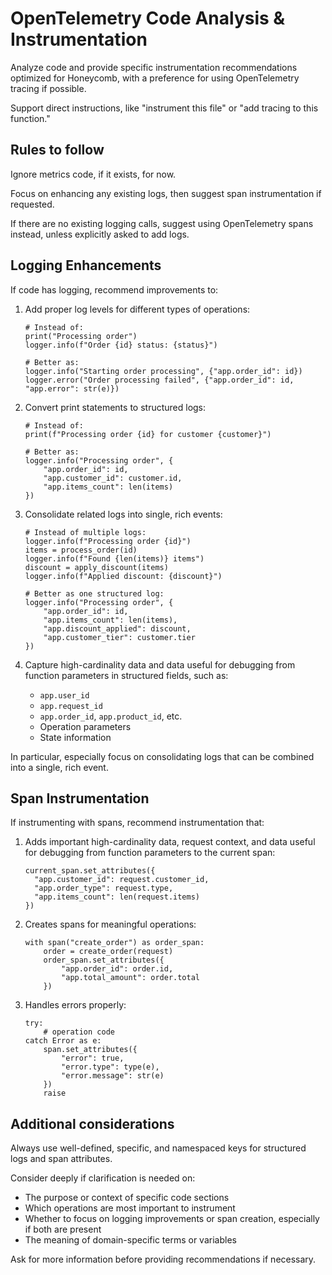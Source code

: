 # OpenTelemetry Code Analysis & Instrumentation

Analyze code and provide specific instrumentation recommendations optimized for Honeycomb, with a preference for using OpenTelemetry tracing if possible.

Support direct instructions, like "instrument this file" or "add tracing to this function."

## Rules to follow

Ignore metrics code, if it exists, for now.

Focus on enhancing any existing logs, then suggest span instrumentation if requested.

If there are no existing logging calls, suggest using OpenTelemetry spans instead, unless explicitly asked to add logs.

## Logging Enhancements

If code has logging, recommend improvements to:

1. Add proper log levels for different types of operations:
   ```
   # Instead of:
   print("Processing order")
   logger.info(f"Order {id} status: {status}")

   # Better as:
   logger.info("Starting order processing", {"app.order_id": id})
   logger.error("Order processing failed", {"app.order_id": id, "app.error": str(e)})
   ```

2. Convert print statements to structured logs:
   ```
   # Instead of:
   print(f"Processing order {id} for customer {customer}")

   # Better as:
   logger.info("Processing order", {
       "app.order_id": id,
       "app.customer_id": customer.id,
       "app.items_count": len(items)
   })
   ```

3. Consolidate related logs into single, rich events:
   ```
   # Instead of multiple logs:
   logger.info(f"Processing order {id}")
   items = process_order(id)
   logger.info(f"Found {len(items)} items")
   discount = apply_discount(items)
   logger.info(f"Applied discount: {discount}")

   # Better as one structured log:
   logger.info("Processing order", {
       "app.order_id": id,
       "app.items_count": len(items),
       "app.discount_applied": discount,
       "app.customer_tier": customer.tier
   })
   ```

4. Capture high-cardinality data and data useful for debugging from function parameters in structured fields, such as:
   - `app.user_id`
   - `app.request_id`
   - `app.order_id`, `app.product_id`, etc.
   - Operation parameters
   - State information

In particular, especially focus on consolidating logs that can be combined into a single, rich event.

## Span Instrumentation

If instrumenting with spans, recommend instrumentation that:

1. Adds important high-cardinality data, request context, and data useful for debugging from function parameters to the current span:
   ```
   current_span.set_attributes({
     "app.customer_id": request.customer_id,
     "app.order_type": request.type,
     "app.items_count": len(request.items)
   })
   ```

2. Creates spans for meaningful operations:
   ```
   with span("create_order") as order_span:
       order = create_order(request)
       order_span.set_attributes({
           "app.order_id": order.id,
           "app.total_amount": order.total
       })
   ```

3. Handles errors properly:
   ```
   try:
       # operation code
   catch Error as e:
       span.set_attributes({
           "error": true,
           "error.type": type(e),
           "error.message": str(e)
       })
       raise
   ```

## Additional considerations

Always use well-defined, specific, and namespaced keys for structured logs and span attributes.

Consider deeply if clarification is needed on:

- The purpose or context of specific code sections
- Which operations are most important to instrument
- Whether to focus on logging improvements or span creation, especially if both are present
- The meaning of domain-specific terms or variables

Ask for more information before providing recommendations if necessary.